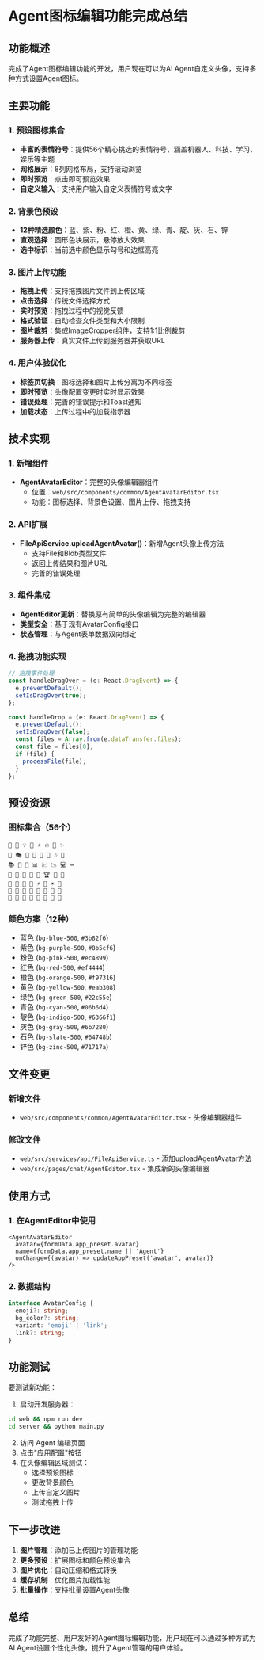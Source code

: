 # Agent图标编辑功能完成总结

## 功能概述

完成了Agent图标编辑功能的开发，用户现在可以为AI Agent自定义头像，支持多种方式设置Agent图标。

## 主要功能

### 1. 预设图标集合
- **丰富的表情符号**：提供56个精心挑选的表情符号，涵盖机器人、科技、学习、娱乐等主题
- **网格展示**：8列网格布局，支持滚动浏览
- **即时预览**：点击即可预览效果
- **自定义输入**：支持用户输入自定义表情符号或文字

### 2. 背景色预设
- **12种精选颜色**：蓝、紫、粉、红、橙、黄、绿、青、靛、灰、石、锌
- **直观选择**：圆形色块展示，悬停放大效果
- **选中标识**：当前选中颜色显示勾号和边框高亮

### 3. 图片上传功能
- **拖拽上传**：支持拖拽图片文件到上传区域
- **点击选择**：传统文件选择方式
- **实时预览**：拖拽过程中的视觉反馈
- **格式验证**：自动检查文件类型和大小限制
- **图片裁剪**：集成ImageCropper组件，支持1:1比例裁剪
- **服务器上传**：真实文件上传到服务器并获取URL

### 4. 用户体验优化
- **标签页切换**：图标选择和图片上传分离为不同标签
- **即时预览**：头像配置变更时实时显示效果
- **错误处理**：完善的错误提示和Toast通知
- **加载状态**：上传过程中的加载指示器

## 技术实现

### 1. 新增组件
- **AgentAvatarEditor**：完整的头像编辑器组件
  - 位置：`web/src/components/common/AgentAvatarEditor.tsx`
  - 功能：图标选择、背景色设置、图片上传、拖拽支持

### 2. API扩展
- **FileApiService.uploadAgentAvatar()**：新增Agent头像上传方法
  - 支持File和Blob类型文件
  - 返回上传结果和图片URL
  - 完善的错误处理

### 3. 组件集成
- **AgentEditor更新**：替换原有简单的头像编辑为完整的编辑器
- **类型安全**：基于现有AvatarConfig接口
- **状态管理**：与Agent表单数据双向绑定

### 4. 拖拽功能实现
```typescript
// 拖拽事件处理
const handleDragOver = (e: React.DragEvent) => {
  e.preventDefault();
  setIsDragOver(true);
};

const handleDrop = (e: React.DragEvent) => {
  e.preventDefault();
  setIsDragOver(false);
  const files = Array.from(e.dataTransfer.files);
  const file = files[0];
  if (file) {
    processFile(file);
  }
};
```

## 预设资源

### 图标集合（56个）
```
🤖 🎯 💡 🚀 ⭐ 🔥 💫 ✨ 
🎨 🎭 🎪 🎲 🎸 🎵 🎶 🎤
📚 📖 📝 📊 📈 📉 💻 ⌨️
🔮 🎊 🎉 🎈 🎁 🏆 🥇 🎯
🌟 💎 👑 🔱 ⚡ 🌙 ☀️ 🌈
🦄 🐉 🦋 🐙 🌸 🌺 🌻 🌹
🍎 🍊 🍋 🍇 🥑 🍓 🍑 🥝
```

### 颜色方案（12种）
- 蓝色 (`bg-blue-500`, `#3b82f6`)
- 紫色 (`bg-purple-500`, `#8b5cf6`) 
- 粉色 (`bg-pink-500`, `#ec4899`)
- 红色 (`bg-red-500`, `#ef4444`)
- 橙色 (`bg-orange-500`, `#f97316`)
- 黄色 (`bg-yellow-500`, `#eab308`)
- 绿色 (`bg-green-500`, `#22c55e`)
- 青色 (`bg-cyan-500`, `#06b6d4`)
- 靛色 (`bg-indigo-500`, `#6366f1`)
- 灰色 (`bg-gray-500`, `#6b7280`)
- 石色 (`bg-slate-500`, `#64748b`)
- 锌色 (`bg-zinc-500`, `#71717a`)

## 文件变更

### 新增文件
- `web/src/components/common/AgentAvatarEditor.tsx` - 头像编辑器组件

### 修改文件
- `web/src/services/api/FileApiService.ts` - 添加uploadAgentAvatar方法
- `web/src/pages/chat/AgentEditor.tsx` - 集成新的头像编辑器

## 使用方式

### 1. 在AgentEditor中使用
```tsx
<AgentAvatarEditor
  avatar={formData.app_preset.avatar}
  name={formData.app_preset.name || 'Agent'}
  onChange={(avatar) => updateAppPreset('avatar', avatar)}
/>
```

### 2. 数据结构
```typescript
interface AvatarConfig {
  emoji?: string;
  bg_color?: string;
  variant: 'emoji' | 'link';
  link?: string;
}
```

## 功能测试

要测试新功能：

1. 启动开发服务器：
```bash
cd web && npm run dev
cd server && python main.py
```

2. 访问 Agent 编辑页面
3. 点击"应用配置"按钮
4. 在头像编辑区域测试：
   - 选择预设图标
   - 更改背景颜色  
   - 上传自定义图片
   - 测试拖拽上传

## 下一步改进

1. **图片管理**：添加已上传图片的管理功能
2. **更多预设**：扩展图标和颜色预设集合
3. **图片优化**：自动压缩和格式转换
4. **缓存机制**：优化图片加载性能
5. **批量操作**：支持批量设置Agent头像

## 总结

完成了功能完整、用户友好的Agent图标编辑功能，用户现在可以通过多种方式为AI Agent设置个性化头像，提升了Agent管理的用户体验。 